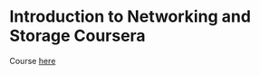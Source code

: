 # Introduction to Networking and Storage Coursera

Course [here](https://www.coursera.org/programs/fptu-fall-2024-zb2kn/learn/introduction-to-networking-and-storage)
